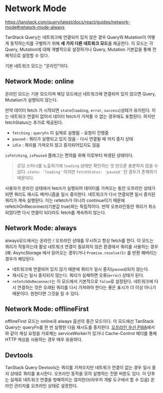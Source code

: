# Network Mode

https://tanstack.com/query/latest/docs/react/guides/network-mode#network-mode-always

TanStack Query는 네트워크에 연결되어 있지 않은 경우 Query와 Mutation이 어떻게 동작하는지를 구별하기 위해 **세 가지 다른 네트워크 모드**를 제공한다.
이 모드는 각 Query, Mutation에 대해 개별적으로 설정하거나 Query, Mutation 기본값을 통해 전체적으로 설정할 수 있다.

기본 네트워크 모드는 "온라인"이다.

## Network Mode: online

온라인 모드는 기본 모드이며 해당 모드에선 네트워크에 연결되어 있지 않으면 Query, Mutation가 실행되지 않는다.

만약 데이터 fetch 가 시작되면 `state`(`loading`, `error`, `success`)상태가 유지된다. 이는 네트워크 연결이 없어서 데이터 fetch가 가져올 수 없는 경우에도 포함된다.
하지만 fetchStatus는 추가로 제공된다.

- `fetching` : `queryFn` 이 실제로 실행됨 - 요청이 진행중
- `paused` : 쿼리가 실행되고 있지 않음 - 다시 연결될 때 까지 중지 상태
- `idle` : 쿼리를 가져오지 않고 중지되어있지도 않음

`isFetching`, `isPaused` 플래그는 편의를 위해 이로부터 파생된 상태이다.

> 로딩 스피너를 노출하기에 `loading` 상태만 확인하는 것 만으론 충분하지 않을 수 있다. `state: 'loading'` 이지만 `fetchStatus: 'paused'` 인 경우가 존재하기 때문이다.

사용자가 온라인 상태에서 fetch가 실행되어 데이터를 가져오는 동안 오프라인 상태가 되면 쿼리도 재시도 매커니즘을 일시 중지한다. 네트워크가 다시 연결되면 일시 중지된 쿼리가 계속 실행된다.
이는 refetch가 아니라 continue이기 때문에 refetchOnReconnect(기본값 true)와는 독립적이다. 만약 오프라인동안 쿼리가 취소되었다면 다시 연결이 되더라도 fetch를 계속하지 않는다.

## Network Mode: always

always모드에서는 온라인 / 오프라인 상태를 무시하고 항상 fetch를 한다. 이 모드는 쿼리가 작동하는데 활성 네트워크 연결이 필요하지 않은 환경에서 쿼리를 사용하는 경우(예: AsyncStorage 에서 읽어오는 경우)거나 `Promise.resolve(5)` 를 반환 해버리는 경우가 해당된다.

- 네트워크에 연결되어 있지 않기 때문에 쿼리가 일시 중지(`paused`)되지 않는다.
- 재시도는 일시 중지되지 않는다. 쿼리가 실패하면 오류(`error`) 상태가 된다.
- `refetchOnReconnect`는 이 모드에서 기본적으로 `false`로 설정된다. 네트워크에 다시 연결하는 것은 오래된 쿼리를 다시 가져와야 한다는 좋은 표시가 더 이상 아니기 때문이다. 원한다면 그것을 킬 수 있다.

## Network Mode: offlineFirst

offlineFirst 모드는 online과 always 옵션의 중간 모드이다.
이 모드에선 TanStack Query는 queryFn를 한 번 실행한 다음 재시도를 중지한다.
[오프라인 우선 PWA](https://developer.mozilla.org/en-US/docs/Web/Progressive_web_apps/Offline_Service_workers)에서와 같이 캐싱 요청을 가로채는 serviceWorker가 있거나 Cache-Control 헤더를 통해 HTTP 캐싱을 사용하는 경우 매우 유용하다.

## Devtools

TanStack Query Devtools는 쿼리를 가져오지만 네트워크 연결이 없는 경우 일시 중지 상태로 쿼리를 표시한다. 오프라인 동작을 모의 실행하는 전환 버튼도 있다. 이 단추는 실제로 네트워크 연결을 방해하지는 않지만(브라우저 개발 도구에서 할 수 있음) 온라인 관리자를 오프라인 상태로 설정한다.
